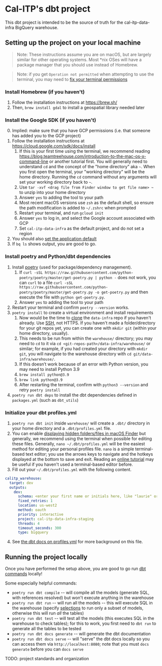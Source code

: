 # Cal-ITP's dbt project

This dbt project is intended to be the source of truth for the cal-itp-data-infra BigQuery warehouse.

##  Setting up the project on your local machine

> Note: These instructions assume you are on macOS, but are largely similar for
> other operating systems. Most *nix OSes will have a package manager that you
> should use instead of Homebrew.

> Note: if you get `Operation not permitted` when attempting to use the terminal,
> you may need to [fix your terminal permissions](https://osxdaily.com/2018/10/09/fix-operation-not-permitted-terminal-error-macos/)

### Install Homebrew (if you haven't)
1. Follow the installation instructions at https://brew.sh/
2. Then, `brew install gdal` to install a geospatial library needed later

### Install the Google SDK (if you haven't)
0. Implied: make sure that you have GCP permissions (i.e. that someone has added you to the GCP project)
1. Follow the installation instructions at https://cloud.google.com/sdk/docs/install
   1. If this is your first time using the terminal, we recommend reading https://blog.teamtreehouse.com/introduction-to-the-mac-os-x-command-line
      or another tutorial first. You will generally need to understand `cd` and
      the concept of the "home directory" aka `~`. When you first open the
      terminal, your "working directory" will be the home directory. Running the
      `cd` command without any arguments will set your working directory back to
      `~`.
   2. Use `tar -xvf <drag file from Finder window to get file name> ~` to unzip into your home directory
   3. Answer `yes` to adding the tool to your path
   4. Most recent macOS versions use `zsh` as the default shell, so ensure the path modification is added to `~/.zshrc` when prompted
   5. Restart your terminal, and run `gcloud init`
   6. Answer `yes` to log in, and select the Google account associated with GCP
   7. Set `cal-itp-data-infra` as the default project, and do not set a region
3. You should also [set the application default](https://cloud.google.com/sdk/gcloud/reference/auth/application-default)
4. If `bq ls` shows output, you are good to go.


### Install poetry and Python/dbt dependencies
1. Install [poetry](https://python-poetry.org/docs/#osx--linux--bashonwindows-install-instructions) (used for package/dependency management).
   1. If `curl -sSL https://raw.githubusercontent.com/python-poetry/poetry/master/get-poetry.py | python -`
      does not work, you can `curl` to a file `curl -sSL https://raw.githubusercontent.com/python-poetry/poetry/master/get-poetry.py -o get-poetry.py`
      and then execute the file with `python get-poetry.py`.
   2. Answer `yes` to adding the tool to your path
2. Restart your terminal and confirm `poetry --version` works.
3. `poetry install` to create a virtual environment and install requirements
   1. Now would be the time to [clone](https://docs.github.com/en/repositories/creating-and-managing-repositories/cloning-a-repository)
      the `data-infra` repo if you haven't already. Use [SSH](https://docs.github.com/en/authentication/connecting-to-github-with-ssh/adding-a-new-ssh-key-to-your-github-account),
      not HTTPS. If you haven't made a folder/directory for your git repos yet,
      you can create one with `mkdir git` (within your home directory, usually).
   2. This needs to be run from within the `warehouse/` directory; you may need
      to `cd` to it via `cd <git-repos-path>/data-infra/warehouse/` or similar;
      for example, if you had created your directory with `mkdir git`, you will
      navigate to the warehouse directory with `cd git/data-infra/warehouse/`.
   3. If this doesn’t work because of an error with Python version, you may need to install Python 3.9
   4. `brew install python@3.9`
   5. `brew link python@3.9`
   6. After restarting the terminal, confirm with `python3 --version` and retry `poetry install`
4. `poetry run dbt deps` to install the dbt dependencies defined in `packages.yml` (such as `dbt_utils`)

### Initialize your dbt profiles.yml
1. `poetry run dbt init` inside `warehouse/` will create a `.dbt/` directory in your home directory and a `.dbt/profiles.yml` file.
2. You can enable [displaying hidden folders/files in macOS Finder](https://www.macworld.com/article/671158/how-to-show-hidden-files-on-a-mac.html)
   but generally, we recommend using the terminal when possible for editing
   these files. Generally, `nano ~/.dbt/profiles.yml` will be the easiest method
   for editing your personal profiles file. `nano` is a simple terminal-based
   text editor; you use the arrows keys to navigate and the hotkeys displayed
   at the bottom to save and exit. Reading an [online tutorial](https://www.howtogeek.com/howto/42980/the-beginners-guide-to-nano-the-linux-command-line-text-editor/)
   may be useful if you haven't used a terminal-based editor before.
3. Fill out your `~/.dbt/profiles.yml` with the following content.
```yaml
calitp_warehouse:
  target: dev
  outputs:
    dev:
      schema: <enter your first name or initials here, like "laurie" or "lam">
      fixed_retries: 1
      location: us-west2
      method: oauth
      priority: interactive
      project: cal-itp-data-infra-staging
      threads: 4
      timeout_seconds: 300
      type: bigquery
```
4. See [the dbt docs on profiles.yml](https://docs.getdbt.com/dbt-cli/configure-your-profile) for more background on this file.

## Running the project locally

Once you have performed the setup above, you are good to go run
[dbt commands](https://docs.getdbt.com/reference/dbt-commands) locally!

Some especially helpful commands:
* `poetry run dbt compile` -- will compile all the models (generate SQL, with references resolved) but won't execute anything in the warehouse
* `poetry run dbt run` -- will run all the models -- this will execute SQL in the warehouse (specify [selections](https://docs.getdbt.com/reference/node-selection/syntax) to run only a subset of models, otherwise this will run *all* the tables)
* `poetry run dbt test` -- will test all the models (this executes SQL in the warehouse to check tables); for this to work, you first need to `dbt run` to generate all the tables to be tested
* `poetry run dbt docs generate` -- will generate the dbt documentation
* `poetry run dbt docs serve` -- will "serve" the dbt docs locally so you can access them via `http://localhost:8080`; note that you must `docs generate` before you can `docs serve`

TODO: project standards and organization
